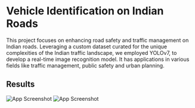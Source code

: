 # Vehicle Identification on Indian Roads 

This project focuses on enhancing road safety and traffic management on Indian roads. Leveraging a custom dataset curated for the unique complexities of the Indian traffic landscape, we employed YOLOv7, to develop a real-time image recognition model. It has applications in various fields like traffic management, public safety and urban planning.


## Results

![App Screenshot](https://github.com/NikhilBhalla16/Vehicle-Identification-on-Indian-Roads/assets/109459445/f0e64777-1e51-48e0-a5c6-565b2b380d76)
![App Screenshot](https://github.com/NikhilBhalla16/Vehicle-Identification-on-Indian-Roads/assets/109459445/3979c47c-d985-4cb1-a642-6e7198af8db3)
